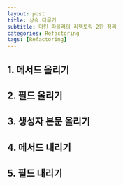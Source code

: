 ```yaml
---
layout: post
title: 상속 다루기
subtitle: 마틴 파울러의 리팩토링 2판 정리
categories: Refactoring
tags: [Refactoring]
---
```



## 1. 메서드 올리기  
## 2. 필드 올리기  
## 3. 생성자 본문 올리기
## 4. 메서드 내리기  
## 5. 필드 내리기  
